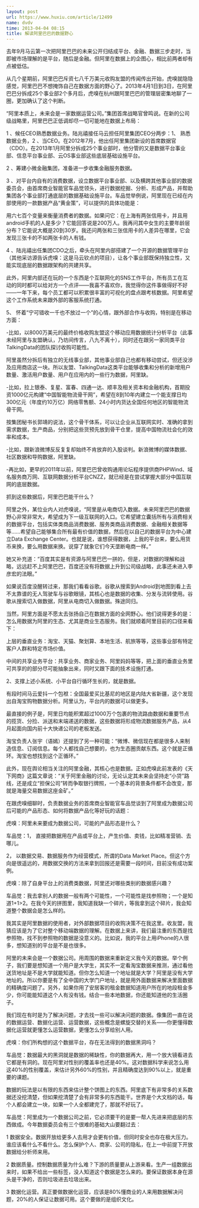 ```yaml
---
layout: post
url: https://www.huxiu.com/article/12499
name: dvdv
time: 2013-04-04 08:15
title: 解读阿里巴巴的数据野心
---
```

去年9月马云第一次把阿里巴巴的未来公开归结成平台、金融、数据三步走时，当即被市场理解的是平台，随后是金融。但阿里在数据上的企图心，相比前两者却有点被低估。

从几个星期前，阿里巴巴斥资七八千万美元收购友盟的传闻传出开始，虎嗅就隐隐感觉，阿里巴巴不想掩饰自己在数据方面的野心了。2013年4月1日到3日，在阿里巴巴分拆成25个事业部2个多月后，虎嗅在杭州跟阿里巴巴的管理层密集地聊了一圈，更加确认了这个判断。

“阿里本质上，未来会是一家数据运营公司。”集团首席战略官曾鸣说。在新的公司级战略里，阿里巴巴正低调却尽一切可能地在数据上布局：

1 、候任CEO熟悉数据业务。陆兆禧接任马云担任阿里集团CEO分两步：1、 熟悉数据业务，2 、当CEO。在2012年7月，他出任阿里集团新设的首席数据官（CDO）。在2013年1月阿里分拆成25个事业部时，他分管的又是数据平台事业部、信息平台事业部、云OS事业部这些底层基础设施平台。

2 、筹建小微金融集团，准备进一步收集金融服务数据。

3 、对平台内自有的消费数据，设立数据平台事业部、以及横跨其他事业部的数据委员会，由首席商业智能官车品觉领头，进行数据挖掘、分析、形成产品，并帮助集团各个事业部打通底层的数据基础设施平台。车品觉举例说，阿里现在已经在内部使用的一款数据产品“黄金策”，可以提供的具体功能是：

用六七百个变量来衡量消费者的数据。如果问它：在上海有两张信用卡，并且用android手机的人是多少？它能回答说是200万人。我再问其中女生的主要年龄层分布？它能说大概是20到30岁。我还问两张和三张信用卡的人差异在哪里，它会发现三张卡的不如两张卡的人有钱。

4 、陆兆禧出任集团CDO之后，牵头在阿里内部搭建了一个开源的数据管理平台（其他采访源告诉虎嗅：这是马云钦点的项目），让各个事业部既保持独立性，又能实现底层的数据跟架构的共建共享。

此外，阿里内部还在玩的一个东西是个互联网化的SNS工作平台，所有员工在互动的同时都可以给对方一个点评——我喜不喜欢你，我觉得你这件事做得好不好——一年下来，每个员工都可以积累很丰富的可视化的盘点跟考核数据。阿里希望这个工作系统未来跟外部的客服系统打通。

5、 怀着“宁可错收一千也不放过一个”的心情，跟外部合作与收购，特别是在移动方面：

-比如，以8000万美元的最终价格收购友盟这个移动应用数据统计分析平台（此事未经阿里与友盟确认，乃坊间传言，八九不离十），同时还在跟另一家同类平台TalkingData的团队探讨收购可能性。

阿里虽然分拆后有独立的无线事业部，其他事业部自己也都有移动尝试，但还没涉及应用商店这一块。所以友盟、TalkingData这类平台能够收集和分析的新增用户数量、激活用户数量、用户在应用内的一些行为数据，阿里缺。

-比如，拉上银泰、复星、富春、四通一达、顺丰及相关资本和金融机构，首期投资1000亿元构建“中国智能物流骨干网”，希望在8到10年内建立一个能支撑日均300亿元（年度约10万亿）网络零售额、24小时内货达全国任何地区的智能物流骨干网。

按集团秘书长郭靖的说法，这个骨干体系，可以让企业从互联网实时、准确的拿到需求数据，生产商品，分别把这些货预先放到骨干仓里，提高中国物流社会化的效率和成本。

-比如，跟新浪微博反反复复却始终不肯放弃的入股谈判。新浪微博的媒体数据、社区数据和导购数据，阿里缺。

-再比如，更早的2011年以前，阿里巴巴曾收购通用论坛程序提供商PHPWind、域名服务商万网、互联网数据分析平台CNZZ，就已经是在尝试掌握大部分中国互联网的底层数据。

抓到这些数据后，阿里巴巴能干什么？

阿里之外，某位业内人对虎嗅说，“阿里是从电商切入数据。未来阿里巴巴的数据野心非常非常大，希望成为下一级互联网的入口。它希望建立囊括所有与消费相关的数据平台，包括实体类商品消费数据、服务类商品消费数据、金融相关数据等等……希望自己能够集合所有最有价值的数据，然后在以自己的数据平台为中心建立Data Exchange Center。也就是说，谁想获得数据，上我的平台来，要么用货币来换，要么用数据来换。说穿了就象它们今天垄断电商一样。”

她又补充道：“百度其实是有资源与阿里巴巴一拼的，但是，对数据的理解和战略，远远赶不上阿里巴巴，百度还没有将数据上升到公司级战略，此事还未进入李彦宏的法眼。”

如果说百度没醒转过来，那我们看看谷歌。谷歌从搜索到Android到地图到看上去不太靠谱的无人驾驶车与谷歌眼镜，其核心也是数据的收集、分发与流转使用。谷歌从搜索切入做数据，阿里从电商切入做数据。殊途同归。

当然，阿里方面是不愿太去张扬自己在数据方面的全网野心。他们说得更多的是：怎么用数据为阿里的生态、尤其是商业生态服务。我们就顺着阿里目前的口径来看下：

上层的垂直业务：淘宝、天猫、聚划算、本地生活、航旅等等，这些事业部有特定客户人群和特定市场价值。

中间的共享业务平台：共享业务、商家业务、阿里妈妈等等，把上面的垂直业务里可共享的的部分尽可能抽象出来，同时又跟下面的技术设施打通。

2、支撑上述小系统、小平台自行循环生长的，就是数据。

有段时间马云爱抖一个包袱：全国最爱买比基尼的地区是内陆大省新疆，这个发现出自淘宝购物数据分析。阿里认为，平台内的数据可以做更多。

最直接的例子是，阿里日均能积累超过1000万个包裹的物流路由数据和重要节点的揽货、分捡、派送和末端递送的数据，这些数据将形成物流数据服务产品，从4月起面向国内前十大快递公司的老板发送。

淘宝负责人张宇（语嫣）还提到了另一种可能：“微博、微信现在都是很多人来制造信息、订阅信息。每个人都找自己想要的，也为生态圈贡献东西。这个就是正循环。淘宝也想找到这个正循环。”

此外，现在舆论相当关注的阿里金融，其核心也是数据。正如虎嗅此前发表的《天下网商》这篇文章说：“关于阿里金融的讨论，无论认定其未来会坚持走“小贷”路线，还是成立“担保公司”转而争取银行牌照，一个基本的背景条件都不会改变，那就是海量交易数据这座金矿。”

在跟虎嗅细聊时，负责数据业务的首席商业智能官车品觉谈到了阿里成为数据公司后可能的产品形态、如何将数据产品化等好玩的话题：

虎嗅：阿里未来要成为数据公司，可能的产品形态是什么？

车品觉：1， 直接把数据用在产品或平台上，产生价值、卖钱，比如精准营销、去哪儿。

2， 以数据交易、数据服务作为经营模式，所谓的Data Market Place。但这个方向是很遥远的，用数据交换的方法来拿到回报还是需要一段时间，目前没有成功案例。

虎嗅：除了自身平台上的消费类数据，阿里还对哪些类别的数据感兴趣？

车品觉：我去拿别人的数据一般有两个可能性，一个可能性是找参照物；一个是知道1+1>2。在我今天的拼图里，我知道我缺一个碎片，等我拿到这个碎片，我会知道整个数据会是怎么样的。

我其实是阿里数据的使用者，对外部数据项目的收购决策不在我这里。收友盟，我猜应该是为了它对整个移动端数据的理解。在数据上来讲，我们最注重的东西是找参照物，找不到参照物的数据是没意义的。比如说，我的平台上用iPhone的人很多，想知道别的平台是不是也很多。

阿里的未来会是一个数据公司。用周围的数据来重新定义我今天的数据。举个例子，我们要是想知道一个用户是大学生，其实不一定看淘宝数据来推测，通过看他送货地址是不是大学就能知道。但你怎么知道一个地址就是大学？阿里是没有大学地址的。所以你要是有了全中国的大学门户地址，就是用外面数据来解决里面数据的精确度问题了。另外，如果你用了安居客的租金数据知道用户所在的地段租金多少，你可能能知道这个人有没有钱。结合一些本地数据，你还能知道他的生活圈子。

我们现在有时是为了解决问题，才去找一些可以解决问题的数据。像集团一直在说的数据运营、数据化运营、运营数据，这些概念是螺旋交替的关系——你更懂得数据化运营就更懂怎么运营数据，更懂怎么分享给别人用。

虎嗅：你们所构想的这个数据平台，存在无法得到的数据黑洞吗？

车品觉：数据最大的黑洞就是数据的稀缺性，你的数据再大，用一个放大镜看进去它都是有洞的。现在阿里对性别的覆盖率也还是40%。这对数据科学来说怎么用这40%的性别覆盖，来估计另外60%的性别，并且精确度达到90%以上，就是重要的课题。

数据的玩法是以有限的东西来估计整个饼图上的东西。阿里底下有非常多的关系数据还没挖清楚，但如果挖清楚了会有非常多的东西能干。世界是个大文档的话，每个人都会建立一块，如果一个人全都建完了，那就不好玩了。

车品觉：阿里成为一个数据公司之前，它必须要干的是要一帮人先进来把底层的东西做成。今年数据委员会有三个很难的基础大山要翻过去：

1 数据安全。数据开放给更多人去用才会更有价值，但同时安全也存在极大压力。谁应该看什么不看什么。怎么保护个人、商家、公司的隐私，在上一中前提下开放数据给分析师来用。

2 数据质量。控制数据质量为什么难？下游的质量要从上游来看。生产一组数据出来时，如果不给出一些标签，没人知道这个数据是怎么来的。要保证数据本身在源头是干净的，否则垃圾进去垃圾出来。

3 数据化运营。真正要做数据化运营，应该是80%懂商业的人来用数据解决问题，20%的人保证让数据可用。这个要做的是组织文化。

